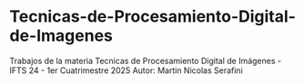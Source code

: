 # Tecnicas-de-Procesamiento-Digital-de-Imagenes
Trabajos de la materia Tecnicas de Procesamiento Digital de Imágenes - IFTS 24 - 1er Cuatrimestre 2025
Autor: Martin Nicolas Serafini
